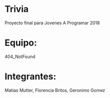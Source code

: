 # Trivia
Proyecto final para Jovenes A Programar 2018

# Equipo:
404_NotFound

# Integrantes:
Matias Mutter, 
Florencia Britos, 
Geronimo Gomez
